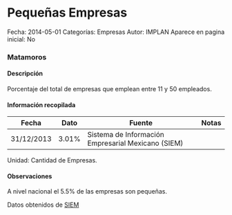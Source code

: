 Pequeñas Empresas
=====

Fecha: 2014-05-01
Categorías: Empresas
Autor: IMPLAN
Aparece en pagina inicial: No

### Matamoros

#### Descripción

Porcentaje del total de empresas que emplean entre 11 y 50 empleados.

<!-- break -->

#### Información recopilada

<table class="table table-hover table-bordered matriz">
  <thead>
    <tr><th>Fecha</th><th>Dato</th><th>Fuente</th><th>Notas</th></tr>
  </thead>
  <tbody>
    <tr><td class="centrado">31/12/2013</td><td class="derecha">3.01%</td><td>Sistema de Información Empresarial Mexicano (SIEM)</td><td></td></tr>
  </tbody>
</table>

Unidad: Cantidad de Empresas.

#### Observaciones

A nivel nacional el 5.5% de las empresas son pequeñas.

Datos obtenidos de [SIEM](http://www.siem.gob.mx/siem/estadisticas/EstadoTamanoPublico.asp?p=1)
